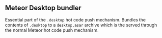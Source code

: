 ## Meteor Desktop bundler

Essential part of the `.desktop` hot code push mechanism. Bundles the contents of `.desktop` to a `desktop.asar` archive which is the served through the normal Meteor hot code push mechanism.
 
